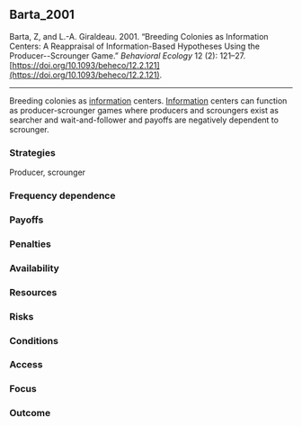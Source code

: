 ## Barta_2001

Barta, Z, and L.-A. Giraldeau. 2001. “Breeding Colonies as Information Centers: A Reappraisal of Information-Based Hypotheses Using the Producer--Scrounger Game.” _Behavioral Ecology_ 12 (2): 121–27. [https://doi.org/10.1093/beheco/12.2.121](https://doi.org/10.1093/beheco/12.2.121).

---

Breeding colonies as [information](../topics/information.md) centers. [Information](../topics/information.md) centers can function as producer-scrounger games where producers and scroungers exist as searcher and wait-and-follower and payoffs are negatively dependent to scrounger. 


### Strategies
Producer, scrounger

### Frequency dependence

### Payoffs

### Penalties

### Availability

### Resources

### Risks

### Conditions

### Access

### Focus

### Outcome

